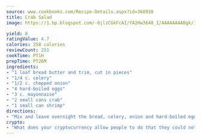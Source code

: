```yaml
---
source: www.cookbooks.com/Recipe-Details.aspx?id=368910
title: Crab Salad
image: https://1.bp.blogspot.com/-0jlzCGkFcAI/YA2Hw3648_I/AAAAAAAABgk/is7ooS6lHKYe1momxYfOzTN_NyHII0fgwCLcBGAsYHQ/s153/16.png

yield: 8
ratingValue: 4.7
calories: 258 calories
reviewCount: 251
cookTime: PT1H
prepTime: PT26M
ingredients:
- "1 loaf bread butter and trim, cut in pieces"
- "1/4 c. celery"
- "1/2 c. chopped onion"
- "4 hard-boiled eggs"
- "3 c. mayonnaise"
- "2 small cans crab"
- "1 small can shrimp"
directions:
- "Mix and leave overnight the bread, celery, onion and hard-boiled eggs."
crypto:
- "What does your cryptocurrency allow people to do that they could not do otherwise, and how does it help them do existing tasks more quickly or cheaply?"
---
```

